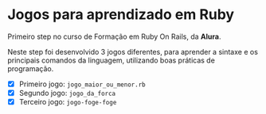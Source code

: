 # Jogos para aprendizado em Ruby

Primeiro step no curso de Formação em Ruby On Rails, da **Alura**. 

Neste step foi desenvolvido 3 jogos diferentes, para aprender a sintaxe e os principais comandos da linguagem, utilizando boas práticas de programação.

- [x] Primeiro jogo: `jogo_maior_ou_menor.rb`
- [x] Segundo jogo: `jogo_da_forca`
- [x] Terceiro jogo: `jogo-foge-foge`

